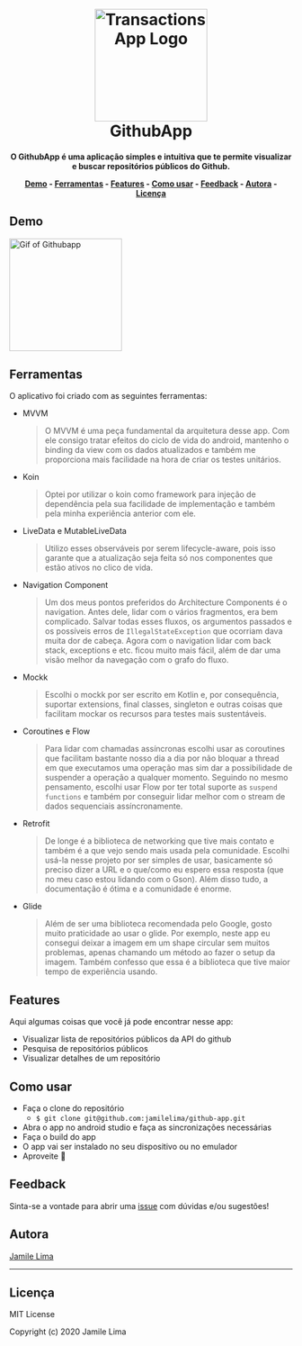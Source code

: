 <h1 align="center">
  <br>
  <a href="http://www.amitmerchant.com/electron-markdownify"><img src="https://github.githubassets.com/images/modules/logos_page/Octocat.png" alt="TransactionsApp Logo" width="200"></a>
  <br>
GithubApp
  <br>
</h1>

<h4 align="center">O GithubApp é uma aplicação simples e intuitiva que te permite visualizar e buscar repositórios públicos do Github. 


<p align="center">
  <a href="#demo">Demo</a> -
  <a href="#ferramentas">Ferramentas</a> -
  <a href="#features">Features</a> -
  <a href="#como-usar">Como usar</a> -
  <a href="#feedback">Feedback</a> -
  <a href="#autora">Autora</a> -
  <a href="#licença">Licença</a>
</p>

## Demo

<div>
<img src="" alt="Gif of Githubapp" width="200"/>
<div>

## Ferramentas

O aplicativo foi criado com as seguintes ferramentas:

* MVVM
    > O MVVM é uma peça fundamental da arquitetura desse app. Com ele consigo tratar efeitos do ciclo de vida do android, mantenho o binding da view com os dados atualizados e também me proporciona mais facilidade na hora de criar os testes unitários. 

* Koin
    > Optei por utilizar o koin como framework para injeção de dependência pela sua facilidade de implementação e também pela minha experiência anterior com ele.

* LiveData e MutableLiveData
    > Utilizo esses observáveis por serem lifecycle-aware, pois isso garante que a atualização seja feita só nos componentes que estão ativos no clico de vida.


* Navigation Component
    > Um dos meus pontos preferidos do Architecture Components é o navigation. Antes dele, lidar com o vários fragmentos, era bem complicado. Salvar todas esses fluxos, os argumentos passados e os possíveis erros de `IllegalStateException` que ocorriam dava muita dor de cabeça. Agora com o navigation lidar com back stack, exceptions e etc. ficou muito mais fácil, além de dar uma visão melhor da navegação com o grafo do fluxo. 

* Mockk
  >  Escolhi o mockk por ser escrito em Kotlin e, por consequência, suportar extensions, final classes, singleton e outras coisas que facilitam mockar os recursos para testes mais sustentáveis.


* Coroutines e Flow
  > Para lidar com chamadas assíncronas escolhi usar as coroutines que facilitam bastante nosso dia a dia por não bloquar a thread em que executamos uma operação mas sim dar a possibilidade de suspender a operação a qualquer momento.
  Seguindo no mesmo pensamento, escolhi usar Flow por ter total suporte as `suspend functions` e também por conseguir lidar melhor com o stream de dados sequenciais assíncronamente.

* Retrofit
  > De longe é a biblioteca de networking que tive mais contato e também é a que vejo sendo mais usada pela comunidade. Escolhi usá-la nesse projeto por ser simples de usar, basicamente só preciso dizer a URL e o que/como eu espero essa resposta (que no meu caso estou lidando com o Gson). Além disso tudo, a documentação é ótima e a comunidade é enorme. 

* Glide
  > Além de ser uma biblioteca recomendada pelo Google, gosto muito praticidade ao usar o glide. Por exemplo, neste app eu consegui deixar a imagem em um shape circular sem muitos problemas, apenas chamando um método ao fazer o setup da imagem. Também confesso que essa é a biblioteca que tive maior tempo de experiência usando.

## Features

Aqui algumas coisas que você já pode encontrar nesse app:

* Visualizar lista de repositórios públicos da API do github
* Pesquisa de repositórios públicos
* Visualizar detalhes de um repositório


## Como usar

* Faça o clone do repositório
  * `$ git clone git@github.com:jamilelima/github-app.git`
* Abra o app no android studio e faça as sincronizações necessárias
* Faça o build do app
* O app vai ser instalado no seu dispositivo ou no emulador
* Aproveite :tada:


## Feedback

Sinta-se a vontade para abrir uma [issue](https://github.com/jamilelima/github-app/issues/new) com dúvidas e/ou sugestões!


## Autora

[Jamile Lima](https://jamile.dev)

---

## Licença

MIT License

Copyright (c) 2020 Jamile Lima
